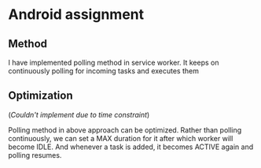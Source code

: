 # Android assignment

## Method

I have implemented polling method in service worker.
It keeps on continuously polling for incoming tasks and executes them


## Optimization

(*Couldn't implement due to time constraint*)

Polling method in above approach can be optimized.
Rather than polling continuously, we can set a MAX duration for it after
which worker will become IDLE. And whenever a task is added, it becomes
ACTIVE again and polling resumes.